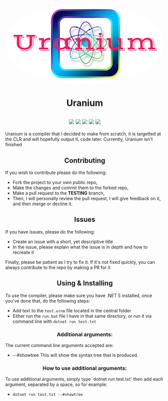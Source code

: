 <h1 align="center" style="position: relative;">
<img width="500" style="border-radius: 50%;" src="UraniumLogo.png" alt="Uranium Logo" /></h1>
<h1 align="center"> Uranium </h1>
<h2 align="center"> <img src="https://img.shields.io/github/workflow/status/Juptian/Uranium/Windows?label=Windows%20Build&style=plastic"/> 
  <img src="https://img.shields.io/github/workflow/status/Juptian/Uranium/MacOS?label=MacOS%20Build&style=plastic"/>
  <img src="https://img.shields.io/github/workflow/status/Juptian/Uranium/Ubuntu?label=Ubuntu&style=plastic"/>
  <img src="https://img.shields.io/badge/Language-C%23-success&style=plastic"/> 
  <img src="https://img.shields.io/github/license/Juptian/Compiler?color=brightgreen&style=plastic"/>
</h2>
Uranium is a compiler that I decided to make from scratch, it is targetted at the CLR and will hopefully output IL code later. Currently, Uranium isn't finished

<h2 align="center"> Contributing </h2>

If you wish to contribute please do the following:
* Fork the project to your own public repo,
* Make the changes and commit them to the forked repo,
* Make a pull request to the **TESTING** branch,
* Then, I will personally review the pull request, I will give feedback on it, and then merge or decline it.

<h2 align="center"> Issues </h2>

If you have issues, please do the following:
* Create an issue with a short, yet descriptive title
* In the issue, please explain what the issue is in depth and how to recreate it

Finally, please be patient as I try to fix it. If it's not fixed quickly, you can always contribute to the repo by making a PR for it

<h2 align="center"> Using & Installing </h2>

To use the compiler, please make sure you have .NET 5 installed, once you've done that, do the following steps:
* Add text to the ` test.urnm ` file located in the central folder
* Either run the ` run.bat ` file I have in that same directory, or run it via command line with ` dotnet run test.txt `

<h3 align="center"> Additional arguments: </h3>
The current command line arguments accepted are:

* --#showtree
This will show the syntax tree that is produced.

<h3 align="center"> How to use additional arguments: </h3>
To use additional arguments, simply type `dotnet run test.txt` then add each argument, separated by a space, so for example:

* ` dotnet run test.txt --#showtree `

